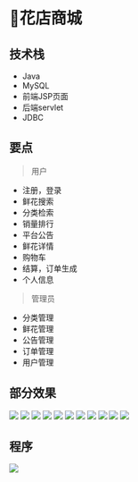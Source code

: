 # 🌷花店商城

<MyGlobalComponent />

## 技术栈
- Java
- MySQL
- 前端JSP页面
- 后端servlet
- JDBC

## 要点
> 用户

- 注册，登录
- 鲜花搜索
- 分类检索
- 销量排行
- 平台公告
- 鲜花详情
- 购物车
- 结算，订单生成
- 个人信息

> 管理员
- 分类管理
- 鲜花管理
- 公告管理
- 订单管理
- 用户管理

## 部分效果
![](http://cdn.qiniu.liyansheng.top/img/20240705152027.png)
![](http://cdn.qiniu.liyansheng.top/img/20240705152042.png)
![](http://cdn.qiniu.liyansheng.top/img/20240705152112.png)
![](http://cdn.qiniu.liyansheng.top/img/20240705152126.png)
![](http://cdn.qiniu.liyansheng.top/img/20240705152146.png)
![](http://cdn.qiniu.liyansheng.top/img/20240705152207.png)
![](http://cdn.qiniu.liyansheng.top/img/20240705152238.png)
![](http://cdn.qiniu.liyansheng.top/img/20240705152256.png)
![](http://cdn.qiniu.liyansheng.top/img/20240705152314.png)
![](http://cdn.qiniu.liyansheng.top/img/20240705152332.png)
![](http://cdn.qiniu.liyansheng.top/img/20240705152350.png)

## 程序

<gzh />

![](http://cdn.qiniu.liyansheng.top/img/20240705152944.png)